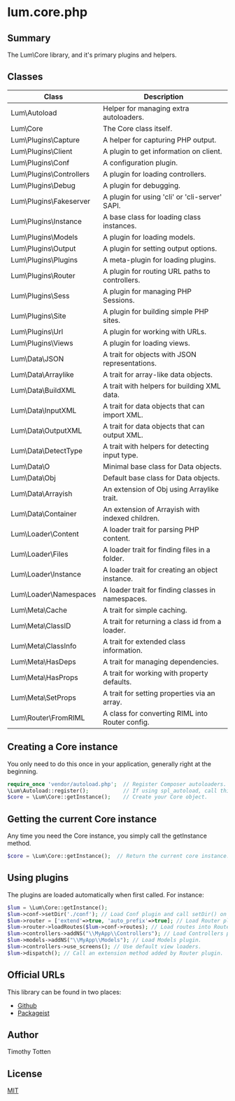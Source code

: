 # lum.core.php

## Summary

The Lum\Core library, and it's primary plugins and helpers.

## Classes

| Class                   | Description                                       |
| ----------------------- | ------------------------------------------------- |
| Lum\Autoload            | Helper for managing extra autoloaders.            |
| Lum\Core                | The Core class itself.                            |
| Lum\Plugins\Capture     | A helper for capturing PHP output.                |
| Lum\Plugins\Client      | A plugin to get information on client.            |
| Lum\Plugins\Conf        | A configuration plugin.                           |
| Lum\Plugins\Controllers | A plugin for loading controllers.                 |
| Lum\Plugins\Debug       | A plugin for debugging.                           |
| Lum\Plugins\Fakeserver  | A plugin for using 'cli' or 'cli-server' SAPI.    |
| Lum\Plugins\Instance    | A base class for loading class instances.         |
| Lum\Plugins\Models      | A plugin for loading models.                      |
| Lum\Plugins\Output      | A plugin for setting output options.              |
| Lum\Plugins\Plugins     | A meta-plugin for loading plugins.                |
| Lum\Plugins\Router      | A plugin for routing URL paths to controllers.    |
| Lum\Plugins\Sess        | A plugin for managing PHP Sessions.               |
| Lum\Plugins\Site        | A plugin for building simple PHP sites.           |
| Lum\Plugins\Url         | A plugin for working with URLs.                   |
| Lum\Plugins\Views       | A plugin for loading views.                       |
| Lum\Data\JSON           | A trait for objects with JSON representations.    |
| Lum\Data\Arraylike      | A trait for array-like data objects.              |
| Lum\Data\BuildXML       | A trait with helpers for building XML data.       |
| Lum\Data\InputXML       | A trait for data objects that can import XML.     |
| Lum\Data\OutputXML      | A trait for data objects that can output XML.     |
| Lum\Data\DetectType     | A trait with helpers for detecting input type.    |
| Lum\Data\O              | Minimal base class for Data objects.              |
| Lum\Data\Obj            | Default base class for Data objects.              |
| Lum\Data\Arrayish       | An extension of Obj using Arraylike trait.        |
| Lum\Data\Container      | An extension of Arrayish with indexed children.   |
| Lum\Loader\Content      | A loader trait for parsing PHP content.           |
| Lum\Loader\Files        | A loader trait for finding files in a folder.     |
| Lum\Loader\Instance     | A loader trait for creating an object instance.   |
| Lum\Loader\Namespaces   | A loader trait for finding classes in namespaces. |
| Lum\Meta\Cache          | A trait for simple caching.                       |
| Lum\Meta\ClassID        | A trait for returning a class id from a loader.   |
| Lum\Meta\ClassInfo      | A trait for extended class information.           |
| Lum\Meta\HasDeps        | A trait for managing dependencies.                |
| Lum\Meta\HasProps       | A trait for working with property defaults.       |
| Lum\Meta\SetProps       | A trait for setting properties via an array.      |
| Lum\Router\FromRIML     | A class for converting RIML into Router config.   |

## Creating a Core instance

You only need to do this once in your application, generally right at the
beginning.

```php
require_once 'vendor/autoload.php';  // Register Composer autoloaders.
\Lum\Autoload::register();           // If using spl_autoload, call this.
$core = \Lum\Core::getInstance();    // Create your Core object.
```

## Getting the current Core instance

Any time you need the Core instance, you simply call the getInstance method.

```php
$core = \Lum\Core::getInstance();  // Return the current core instance.
```

## Using plugins

The plugins are loaded automatically when first called. For instance:

```php
$lum = \Lum\Core::getInstance(); 
$lum->conf->setDir('./conf'); // Load Conf plugin and call setDir() on it.   
$lum->router = ['extend'=>true, 'auto_prefix'=>true]; // Load Router plugin.
$lum->router->loadRoutes($lum->conf->routes); // Load routes into Router.
$lum->controllers->addNS("\\MyApp\\Controllers"); // Load Controllers plugin.
$lum->models->addNS("\\MyApp\\Models"); // Load Models plugin.
$lum->controllers->use_screens(); // Use default view loaders.
$lum->dispatch(); // Call an extension method added by Router plugin.
```

## Official URLs

This library can be found in two places:

 * [Github](https://github.com/supernovus/lum.core.php)
 * [Packageist](https://packagist.org/packages/lum/lum-core)

## Author

Timothy Totten

## License

[MIT](https://spdx.org/licenses/MIT.html)
